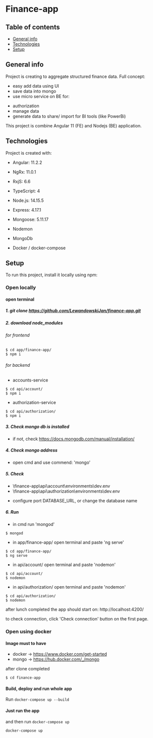 # Finance-app

## Table of contents
* [General info](#general-info)
* [Technologies](#technologies)
* [Setup](#setup)

## General info
Project is creating to aggregate structured finance data.
Full concept:
- easy add data using UI
- save data into mongo
- use micro service on BE for:
 * authorization
 * manage data
 * generate data to share/ import for BI tools (like PowerBi)

This project is combine Angular 11 (FE) and Nodejs (BE) application.
	
## Technologies
Project is created with:
* Angular: 11.2.2
* NgRx: 11.0.1
* RxjS: 6.6
* TypeScript: 4

* Node.js: 14.15.5
* Express: 4.17.1
* Mongoose: 5.11.17
* Nodemon

* MongoDb
* Docker / docker-compose

## Setup
To run this project, install it locally using npm:

### Open locally

#### open terminal
##### 1. git clone https://github.com/LewandowskiJan/finance-app.git

##### 2. download node_modules
###### for frontend

```
$ cd app/finance-app/
$ npm i
```

###### for backend

* accounts-service

```
$ cd api/account/
$ npm i
```

* authorization-service

```
$ cd api/authorization/
$ npm i
```

##### 3. Check mongo db is installed

* if not, check https://docs.mongodb.com/manual/installation/

##### 4. Check mongo address

* open cmd and use commend: 'mongo'

##### 5. Check

- \finance-app\api\account\environments\dev.env
- \finance-app\api\authorization\environments\dev.env

* configure port DATABASE_URL, or change the database name

##### 6. Run

* in cmd run 'mongod'
```
$ mongod
```
* in app/finance-app/ open terminal and paste 'ng serve'
```
$ cd app/finance-app/
$ ng serve
```
* in api/account/ open terminal and paste 'nodemon'
```
$ cd api/account/
$ nodemon
```
* in api/authorization/ open terminal and paste 'nodemon'
```
$ cd api/authorization/
$ nodemon
```

after lunch completed the app should start on:
http://localhost:4200/

to check connection, click 'Check connection' button on the first page.


### Open using docker

#### Image must to have

- docker -> https://www.docker.com/get-started
- mongo -> https://hub.docker.com/_/mongo

after clone completed
```
$ cd finance-app
```

#### Build, deploy and run whole app

Run `docker-compose up --build`

#### Just run the app

and then run `docker-compose up`

```
docker-compose up
```
